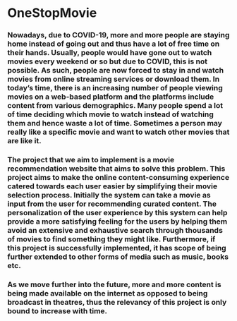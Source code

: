 # OneStopMovie
### Nowadays, due to COVID-19, more and more people are staying home instead of going out and thus have a lot of free time on their hands. Usually, people would have gone out to watch movies every weekend or so but due to COVID, this is not possible. As such, people are now forced to stay in and watch movies from online streaming services or download them. In today’s time, there is an increasing number of people viewing movies on a web-based platform and the platforms include content from various demographics. Many people spend a lot of time deciding which movie to watch instead of watching them and hence waste a lot of time. Sometimes a person may really like a specific movie and want to watch other movies that are like it. 
### The project that we aim to implement is a movie recommendation website that aims to solve this problem. This project aims to make the online content-consuming experience catered towards each user easier by simplifying their movie selection process. Initially the system can take a movie as input from the user for recommending curated content. The personalization of the user experience by this system can help provide a more satisfying feeling for the users by helping them avoid an extensive and exhaustive search through thousands of movies to find something they might like. Furthermore, if this project is successfully implemented, it has scope of being further extended to other forms of media such as music, books etc. 
### As we move further into the future, more and more content is being made available on the internet as opposed to being broadcast in theatres, thus the relevancy of this project is only bound to increase with time.
